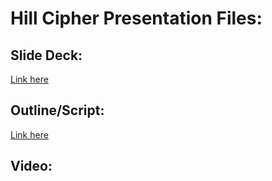 # Hill Cipher Presentation Files:

## Slide Deck:

[Link here](https://drive.google.com/file/d/1zyEIDTR-1Yvs42OJqPmAcmtStb4c8B05/view?usp=drive_link)

## Outline/Script:

[Link here](https://drive.google.com/file/d/1Zs2RpToGa_eoJB-ugvRAU3V7CHzgLuqx/view?usp=drive_link)

## Video:
